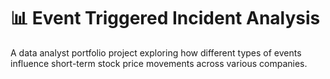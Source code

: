 # 📊 Event Triggered Incident Analysis
A data analyst portfolio project exploring how different types of events influence short-term stock price movements across various companies.
